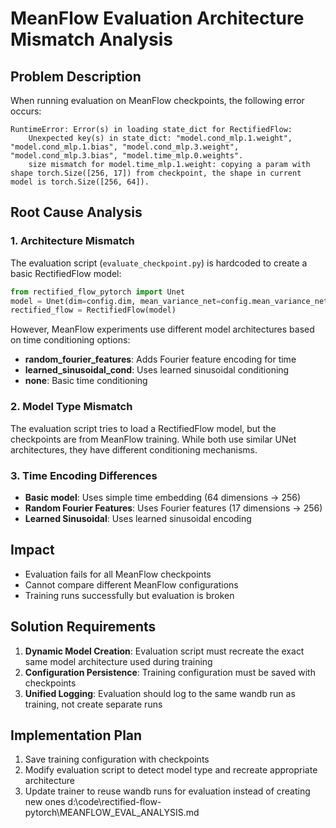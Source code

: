 # MeanFlow Evaluation Architecture Mismatch Analysis

## Problem Description

When running evaluation on MeanFlow checkpoints, the following error occurs:

```
RuntimeError: Error(s) in loading state_dict for RectifiedFlow:
    Unexpected key(s) in state_dict: "model.cond_mlp.1.weight", "model.cond_mlp.1.bias", "model.cond_mlp.3.weight", "model.cond_mlp.3.bias", "model.time_mlp.0.weights".
    size mismatch for model.time_mlp.1.weight: copying a param with shape torch.Size([256, 17]) from checkpoint, the shape in current model is torch.Size([256, 64]).
```

## Root Cause Analysis

### 1. Architecture Mismatch
The evaluation script (`evaluate_checkpoint.py`) is hardcoded to create a basic RectifiedFlow model:

```python
from rectified_flow_pytorch import Unet
model = Unet(dim=config.dim, mean_variance_net=config.mean_variance_net)
rectified_flow = RectifiedFlow(model)
```

However, MeanFlow experiments use different model architectures based on time conditioning options:

- **random_fourier_features**: Adds Fourier feature encoding for time
- **learned_sinusoidal_cond**: Uses learned sinusoidal conditioning
- **none**: Basic time conditioning

### 2. Model Type Mismatch
The evaluation script tries to load a RectifiedFlow model, but the checkpoints are from MeanFlow training. While both use similar UNet architectures, they have different conditioning mechanisms.

### 3. Time Encoding Differences
- **Basic model**: Uses simple time embedding (64 dimensions → 256)
- **Random Fourier Features**: Uses Fourier features (17 dimensions → 256)
- **Learned Sinusoidal**: Uses learned sinusoidal encoding

## Impact

- Evaluation fails for all MeanFlow checkpoints
- Cannot compare different MeanFlow configurations
- Training runs successfully but evaluation is broken

## Solution Requirements

1. **Dynamic Model Creation**: Evaluation script must recreate the exact same model architecture used during training
2. **Configuration Persistence**: Training configuration must be saved with checkpoints
3. **Unified Logging**: Evaluation should log to the same wandb run as training, not create separate runs

## Implementation Plan

1. Save training configuration with checkpoints
2. Modify evaluation script to detect model type and recreate appropriate architecture
3. Update trainer to reuse wandb runs for evaluation instead of creating new ones</content>
<parameter name="filePath">d:\code\rectified-flow-pytorch\MEANFLOW_EVAL_ANALYSIS.md